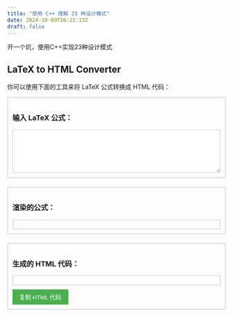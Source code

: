 ```yaml
---
title: "使用 C++ 理解 23 种设计模式"
date: 2024-10-09T16:22:13Z
draft: false
---
```

开一个坑，使用C++实现23种设计模式

## LaTeX to HTML Converter

你可以使用下面的工具来将 LaTeX 公式转换成 HTML 代码：

<div style="border: 2px solid #ddd; padding: 10px; margin-bottom: 20px;">
  <h3>输入 LaTeX 公式：</h3>
  <textarea id="latex-input" style="width: 100%; height: 100px; border: 1px solid #ccc; padding: 10px;"></textarea>
</div>

<div style="border: 2px solid #ddd; padding: 10px; margin-bottom: 20px;">
  <h3>渲染的公式：</h3>
  <div id="output" style="border: 1px solid #ccc; padding: 10px;"></div>
</div>

<div style="border: 2px solid #ddd; padding: 10px; margin-bottom: 20px;">
  <h3>生成的 HTML 代码：</h3>
  <div id="html-code" style="border: 1px solid #ccc; padding: 10px; font-family: monospace;"></div>
  <button id="copy-button" style="margin-top: 10px; padding: 8px 16px; background-color: #4CAF50; color: white; border: none; cursor: pointer;">复制 HTML 代码</button>
</div>

<script src="https://cdn.jsdelivr.net/npm/mathjax@3/es5/tex-mml-chtml.js"></script>
<script>
  document.getElementById("latex-input").addEventListener("input", function () {
    const latex = document.getElementById("latex-input").value;
    const output = document.getElementById("output");
    const htmlCode = document.getElementById("html-code");

    // 渲染 LaTeX 公式
    output.innerHTML = '\\(' + latex + '\\)';
    MathJax.typesetPromise([output]).then(() => {
      // 获取生成的 HTML
      htmlCode.textContent = output.innerHTML;
    }).catch((err) => console.error(err));
  });

  document.getElementById("copy-button").addEventListener("click", function () {
    const htmlCode = document.getElementById("html-code").textContent;

    navigator.clipboard.writeText(htmlCode).then(() => {
      alert("HTML 代码已复制到剪贴板！");
    }).catch((err) => {
      console.error("复制失败: ", err);
    });
  });
</script>
